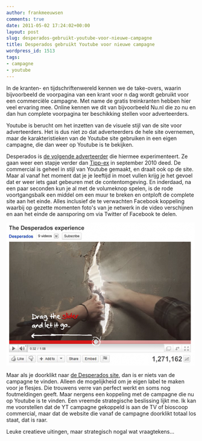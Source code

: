 ```yaml
---
author: frankmeeuwsen
comments: true
date: 2011-05-02 17:24:02+00:00
layout: post
slug: desperados-gebruikt-youtube-voor-nieuwe-campagne
title: Desperados gebruikt Youtube voor nieuwe campagne
wordpress_id: 1513
tags:
- campagne
- youtube
---
```


In de kranten- en tijdschriftenwereld kennen we de take-overs, waarin bijvoorbeeld de voorpagina van een krant voor n dag wordt gebruikt voor een commerciële campagne. Met name de gratis treinkranten hebben hier veel ervaring mee. Online kennen we dit van bijvoorbeeld Nu.nl die zo nu en dan hun complete voorpagina ter beschikking stellen voor adverteerders.

Youtube is berucht om het inzetten van de visuele stijl van de site voor adverteerders. Het is dus niet zo dat adverteerders de hele site overnemen, maar de karakteristieken van de Youtube site gebruiken in een eigen campagne, die dan weer op Youtube is te bekijken.

Desperados is [de volgende adverteerder](http://www.youtube.com/desperados) die hiermee experimenteert. Ze gaan weer een stapje verder dan [Tipp-ex](http://www.marketingfacts.nl/berichten/20100902_tipp-ex_maakt_innovatief_gebruik_van_youtube/) in september 2010 deed. De commercial is geheel in stijl van Youtube gemaakt, en draait ook op de site. Maar al vanaf het moment dat je je leeftijd in moet vullen krijg je het gevoel dat er weer iets gaat gebeuren met de contentomgeving. En inderdaad, na een paar seconden kun je al met de volumeknop spelen, is de rode voortgangsbalk een middel om een muur te breken en ontploft de complete site aan het einde. Alles inclusief de te verwachten Facebook koppeling waarbij op gezette momenten foto's van je netwerk in de video verschijnen en aan het einde de aansporing om via Twitter of Facebook te delen.

![](../images/uploadimages/desperados-e1304357014995.png)

Maar als je doorklikt naar [de Desperados site](http://www.imagine-desperados.com/), dan is er niets van de campagne te vinden. Alleen de mogelijkheid om je eigen label te maken voor je flesjes. Die trouwens verre van perfect werkt en soms nog foutmeldingen geeft. Maar nergens een koppeling met de campagne die nu op Youtube is te vinden. Een vreemde strategische beslissing lijkt me. Ik kan me voorstellen dat de YT campagne gekoppeld is aan de TV of bioscoop commercial, maar dat de website die vanaf de campagne doorklikt totaal los staat, dat is raar.

Leuke creatieve uitingen, maar strategisch nogal wat vraagtekens...
